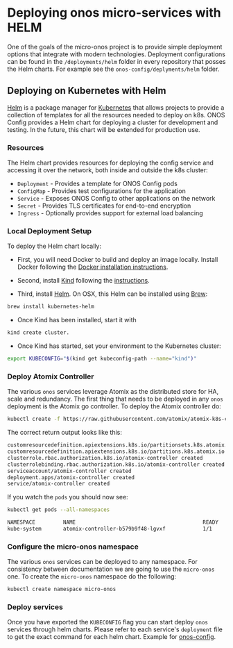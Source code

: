 # Deploying onos micro-services with HELM

One of the goals of the micro-onos project is to provide simple deployment options
that integrate with modern technologies. Deployment configurations can be found in
the `/deployments/helm` folder in every repository that posses the Helm charts. 
For example see the `onos-config/deplyments/helm` folder.

## Deploying on Kubernetes with Helm

[Helm] is a package manager for [Kubernetes] that allows projects to provide a
collection of templates for all the resources needed to deploy on k8s. ONOS Config
provides a Helm chart for deploying a cluster for development and testing. In the
future, this chart will be extended for production use.

### Resources

The Helm chart provides resources for deploying the config service and accessing
it over the network, both inside and outside the k8s cluster:

*  `Deployment` - Provides a template for ONOS Config pods
*  `ConfigMap` - Provides test configurations for the application
*  `Service` - Exposes ONOS Config to other applications on the network
*  `Secret` - Provides TLS certificates for end-to-end encryption
*  `Ingress` - Optionally provides support for external load balancing

### Local Deployment Setup

To deploy the Helm chart locally: 

* First, you will need Docker to build and deploy an image locally. Install Docker following the 
[Docker installation instructions](https://docs.docker.com/v17.12/install/).

* Second, install [Kind] following the [instructions](https://kind.sigs.k8s.io).  

* Third, install [Helm]. On OSX, this Helm can be installed using [Brew]:

```bash
brew install kubernetes-helm
```
* Once Kind has been installed, start it with 

```bash
kind create cluster. 
```

* Once Kind has started, set your environment to the Kubernetes cluster:
   
```bash
export KUBECONFIG="$(kind get kubeconfig-path --name="kind")"
```
   
### Deploy Atomix Controller

The various `onos` services leverage Atomix as the distributed store for HA, scale and redundancy.
The first thing that needs to be deployed in any `onos` deployment is the Atomix go controller.
To deploy the Atomix controller do:
```bash
kubectl create -f https://raw.githubusercontent.com/atomix/atomix-k8s-controller/master/deploy/atomix-controller.yaml
```
The correct return output looks like this: 
```bash
customresourcedefinition.apiextensions.k8s.io/partitionsets.k8s.atomix.io created
customresourcedefinition.apiextensions.k8s.io/partitions.k8s.atomix.io created
clusterrole.rbac.authorization.k8s.io/atomix-controller created
clusterrolebinding.rbac.authorization.k8s.io/atomix-controller created
serviceaccount/atomix-controller created
deployment.apps/atomix-controller created
service/atomix-controller created
```
If you watch the `pods` you should now see:
```bash
kubectl get pods --all-namespaces

NAMESPACE         NAME                                         READY   STATUS    RESTARTS   AGE
kube-system       atomix-controller-b579b9f48-lgvxf            1/1     Running   0          152m
```
### Configure the micro-onos namespace
The various `onos` services can be deployed to any namespace. 
For consistency between documentation we are going to use the `micro-onos` one.
To create the `micro-onos` namespace do the following:
```bash
kubectl create namespace micro-onos
```

### Deploy services

Once you have exported the `KUBECONFIG` flag you can start deploy `onos` services through helm charts.
Please refer to each service's `deployment` file to get the exact command for each helm chart.
Example for [onos-config](https://docs.onosproject.org/onos-config/docs/deployment/).

[Kind]: https://kind.sigs.k8s.io
[Brew]: https://brew.sh/
[Helm]: https://helm.sh/
[Kubernetes]: https://kubernetes.io/
[ingress]: https://kubernetes.io/docs/concepts/services-networking/ingress/
